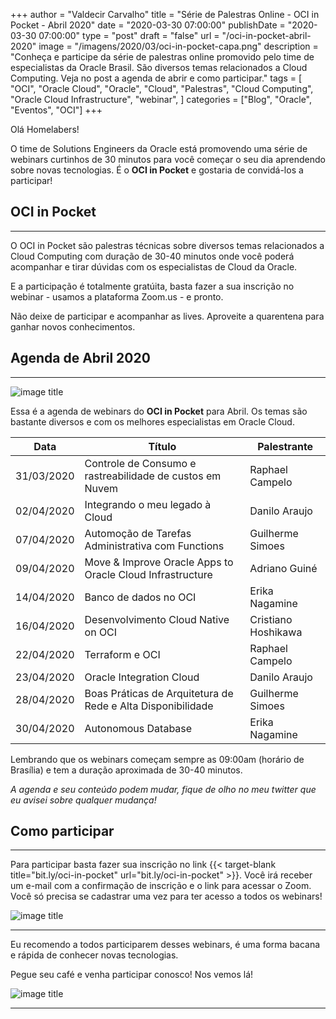 +++
author = "Valdecir Carvalho"
title = "Série de Palestras Online - OCI in Pocket - Abril 2020"
date = "2020-03-30 07:00:00"
publishDate = "2020-03-30 07:00:00"
type = "post"
draft = "false"
url = "/oci-in-pocket-abril-2020"
image = "/imagens/2020/03/oci-in-pocket-capa.png"
description = "Conheça e participe da série de palestras online promovido pelo time de especialistas da Oracle Brasil. São diversos temas relacionados a Cloud Computing. Veja no post a agenda de abrir e como participar."
tags = [
    "OCI",
    "Oracle Cloud",
    "Oracle",
	"Cloud",
    "Palestras",
    "Cloud Computing",
    "Oracle Cloud Infrastructure",
    "webinar",
]
categories = ["Blog", "Oracle", "Eventos", "OCI"]
+++

Olá Homelabers!

O time de Solutions Engineers da Oracle está promovendo uma série de webinars curtinhos de 30 minutos para você começar o seu dia aprendendo sobre novas tecnologias. É o **OCI in Pocket** e gostaria de convidá-los a participar!


## OCI in Pocket
----

O OCI in Pocket são palestras técnicas sobre diversos temas relacionados a Cloud Computing com duração de 30-40 minutos onde você poderá acompanhar e tirar dúvidas com os especialistas de Cloud da Oracle.

E a participação é totalmente gratúita, basta fazer a sua inscrição no webinar - usamos a plataforma Zoom.us - e pronto. 

Não deixe de participar e acompanhar as lives. Aproveite a quarentena para ganhar novos conhecimentos.

## Agenda de Abril 2020
----
![image title](/imagens/2020/03/calendar-banner.jpg)

Essa é a agenda de webinars do **OCI in Pocket** para Abril. Os temas são bastante diversos e com os melhores especialistas em Oracle Cloud. 

| **Data**   | **Título**                                                  | **Palestrante**     |
|------------|-------------------------------------------------------------|---------------------|
| 31/03/2020 | Controle de Consumo e rastreabilidade de custos em Nuvem    | Raphael Campelo     |
| 02/04/2020 | Integrando o meu legado à Cloud                             | Danilo Araujo       |
| 07/04/2020 | Automoção de Tarefas Administrativa com Functions           | Guilherme Simoes    |
| 09/04/2020 | Move & Improve Oracle Apps to Oracle Cloud Infrastructure   | Adriano Guiné       |
| 14/04/2020 | Banco de dados no OCI                                       | Erika Nagamine      |
| 16/04/2020 | Desenvolvimento Cloud Native on OCI                         | Cristiano Hoshikawa |
| 22/04/2020 | Terraform e OCI                                             | Raphael Campelo     |
| 23/04/2020 | Oracle Integration Cloud                                    | Danilo Araujo       |
| 28/04/2020 | Boas Práticas de Arquitetura de Rede e Alta Disponibilidade | Guilherme Simoes    |
| 30/04/2020 | Autonomous Database                                         | Erika Nagamine      |

Lembrando que os webinars começam sempre as 09:00am (horário de Brasília) e tem a duração aproximada de 30-40 minutos.

_A agenda e seu conteúdo podem mudar, fique de olho no meu twitter que eu avisei sobre qualquer mudança!_

## Como participar
----

Para participar basta fazer sua inscrição no link {{< target-blank title="bit.ly/oci-in-pocket" url="bit.ly/oci-in-pocket" >}}. Você irá receber um e-mail com a confirmação de inscrição e o link para acessar o Zoom. Você só precisa se cadastrar uma vez para ter acesso a todos os webinars!

![image title](/imagens/2020/03/oci-in-pocket-registro.png)

----
Eu recomendo a todos participarem desses webinars, é uma forma bacana e rápida de conhecer novas tecnologias.

Pegue seu café e venha participar conosco! Nos vemos lá!

![image title](/imagens/2020/03/webinar-animation.gif)

----
